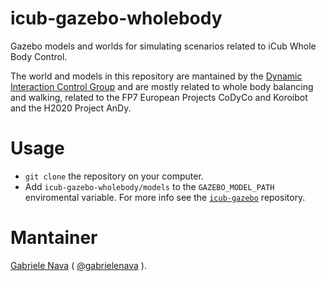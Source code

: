 # icub-gazebo-wholebody
Gazebo models and worlds for simulating scenarios related to iCub Whole Body Control. 

The world and models in this repository are mantained by the [Dynamic Interaction Control Group](https://www.iit.it/research/lines/dynamic-interaction-controlicub-gazebo-wholebody) and are mostly related to whole body balancing and walking, related to the FP7 European Projects CoDyCo and Koroibot and the H2020 Project AnDy.

# Usage 
- `git clone` the repository on your computer.
- Add `icub-gazebo-wholebody/models` to the `GAZEBO_MODEL_PATH` enviromental variable. 
  For more info see the [`icub-gazebo`](https://github.com/robotology/icub-gazebo) repository. 

# Mantainer 
[Gabriele Nava](https://www.iit.it/it/people/gabriele-nava) ( [@gabrielenava](https://github.com/gabrielenava) ).
